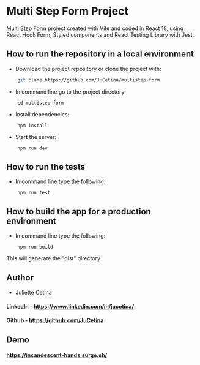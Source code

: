 # Multi Step Form Project

Multi Step Form project created with Vite and coded in React 18, using React Hook Form, Styled components and React Testing Library with Jest.


## How to run the repository in a local environment

-  Download the project repository or clone the project with:

```bash
    git clone https://github.com/JuCetina/multistep-form
```

- In command line go to the project directory:
```
    cd multistep-form
``` 
- Install dependencies:
```
    npm install
```
- Start the server:
```
    npm run dev
```
## How to run the tests

- In command line type the following:
```
    npm run test
```

## How to build the app for a production environment

- In command line type the following:
```
    npm run build
```
This will generate the "dist" directory
## Author

- Juliette Cetina
#### LinkedIn - https://www.linkedin.com/in/jucetina/
#### Github - https://github.com/JuCetina


## Demo

#### https://incandescent-hands.surge.sh/
